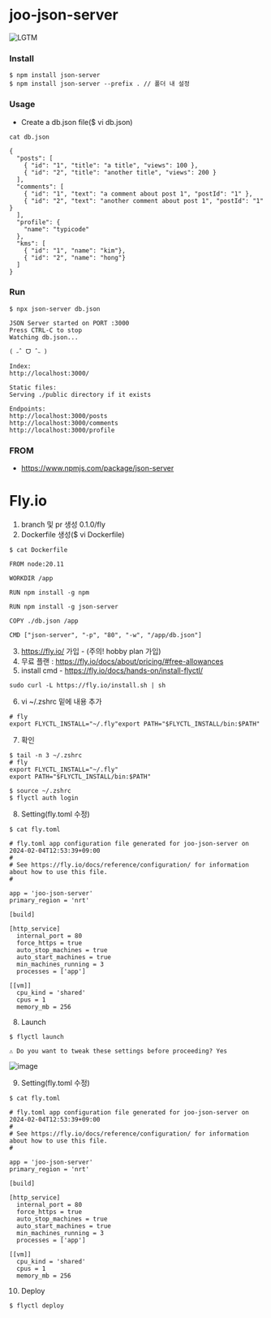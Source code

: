 # joo-json-server

![LGTM](https://i.lgtm.fun/2ozo.png)

### Install
```
$ npm install json-server
$ npm install json-server --prefix . // 폴더 내 설정
```

### Usage
- Create a db.json file($ vi db.json)
```
cat db.json

{
  "posts": [
    { "id": "1", "title": "a title", "views": 100 },
    { "id": "2", "title": "another title", "views": 200 }
  ],
  "comments": [
    { "id": "1", "text": "a comment about post 1", "postId": "1" },
    { "id": "2", "text": "another comment about post 1", "postId": "1" }
  ],
  "profile": {
    "name": "typicode"
  },
  "kms": [
    { "id": "1", "name": "kim"},
    { "id": "2", "name": "hong"}
  ]
}
```


### Run
```
$ npx json-server db.json

JSON Server started on PORT :3000
Press CTRL-C to stop
Watching db.json...

( ˶ˆ ᗜ ˆ˵ )

Index:
http://localhost:3000/

Static files:
Serving ./public directory if it exists

Endpoints:
http://localhost:3000/posts
http://localhost:3000/comments
http://localhost:3000/profile

```


### FROM
- https://www.npmjs.com/package/json-server



# Fly.io
1. branch 및 pr 생성 0.1.0/fly
2. Dockerfile 생성($ vi Dockerfile) 
```
$ cat Dockerfile

FROM node:20.11

WORKDIR /app

RUN npm install -g npm

RUN npm install -g json-server

COPY ./db.json /app

CMD ["json-server", "-p", "80", "-w", "/app/db.json"]

```
3. https://fly.io/ 가입 - (주의! hobby plan 가입)
4. 무료 플랜 : https://fly.io/docs/about/pricing/#free-allowances
5. install cmd - https://fly.io/docs/hands-on/install-flyctl/
```
sudo curl -L https://fly.io/install.sh | sh
```

6. vi ~/.zshrc 밑에 내용 추가
```
# fly
export FLYCTL_INSTALL="~/.fly"export PATH="$FLYCTL_INSTALL/bin:$PATH"
```

7. 확인
```
$ tail -n 3 ~/.zshrc
# fly
export FLYCTL_INSTALL="~/.fly"
export PATH="$FLYCTL_INSTALL/bin:$PATH"

$ source ~/.zshrc
$ flyctl auth login
```

8. Setting(fly.toml 수정)
```
$ cat fly.toml

# fly.toml app configuration file generated for joo-json-server on 2024-02-04T12:53:39+09:00
#
# See https://fly.io/docs/reference/configuration/ for information about how to use this file.
#

app = 'joo-json-server'
primary_region = 'nrt'

[build]

[http_service]
  internal_port = 80
  force_https = true
  auto_stop_machines = true
  auto_start_machines = true
  min_machines_running = 3
  processes = ['app']

[[vm]]
  cpu_kind = 'shared'
  cpus = 1
  memory_mb = 256

```

8. Launch
```
$ flyctl launch

⚠️ Do you want to tweak these settings before proceeding? Yes
```
![image](https://github.com/hyunsungJoo/joo-json-server/assets/91647614/04d79465-958e-419a-a283-c1ecf74dc803)

9. Setting(fly.toml 수정)
```
$ cat fly.toml

# fly.toml app configuration file generated for joo-json-server on 2024-02-04T12:53:39+09:00
#
# See https://fly.io/docs/reference/configuration/ for information about how to use this file.
#

app = 'joo-json-server'
primary_region = 'nrt'

[build]

[http_service]
  internal_port = 80
  force_https = true
  auto_stop_machines = true
  auto_start_machines = true
  min_machines_running = 3
  processes = ['app']

[[vm]]
  cpu_kind = 'shared'
  cpus = 1
  memory_mb = 256

```

10. Deploy
```
$ flyctl deploy
```
 

